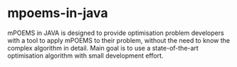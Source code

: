 mpoems-in-java
==============

mPOEMS in JAVA is designed to provide optimisation problem developers with a tool to apply mPOEMS to their problem, without the need to know the complex algorithm in detail. Main goal is to use a state-of-the-art optimisation algorithm with small development effort.